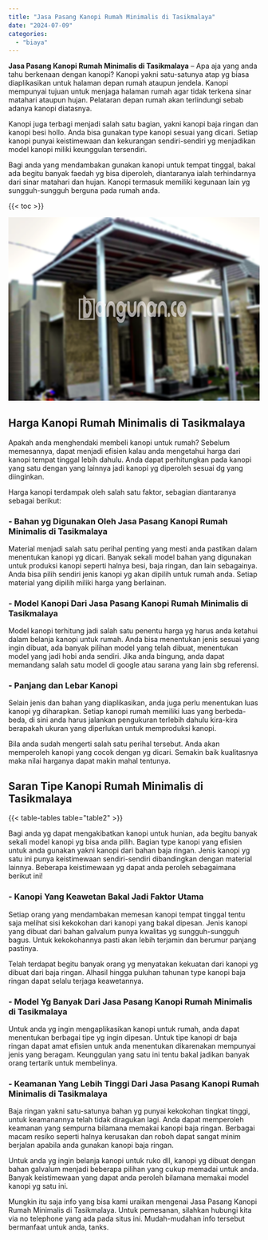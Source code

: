 ```yaml
---
title: "Jasa Pasang Kanopi Rumah Minimalis di Tasikmalaya"
date: "2024-07-09"
categories: 
  - "biaya"
---
```


**Jasa Pasang Kanopi Rumah Minimalis di Tasikmalaya** – Apa aja yang anda tahu berkenaan dengan kanopi? Kanopi yakni satu-satunya atap yg biasa diaplikasikan untuk halaman depan rumah ataupun jendela. Kanopi mempunyai tujuan untuk menjaga halaman rumah agar tidak terkena sinar matahari ataupun hujan. Pelataran depan rumah akan terlindungi sebab adanya kanopi diatasnya.

Kanopi juga terbagi menjadi salah satu bagian, yakni kanopi baja ringan dan kanopi besi hollo. Anda bisa gunakan type kanopi sesuai yang dicari. Setiap kanopi punyai keistimewaan dan kekurangan sendiri-sendiri yg menjadikan model kanopi miliki keunggulan tersendiri.

Bagi anda yang mendambakan gunakan kanopi untuk tempat tinggal, bakal ada begitu banyak faedah yg bisa diperoleh, diantaranya ialah terhindarnya dari sinar matahari dan hujan. Kanopi termasuk memiliki kegunaan lain yg sungguh-sungguh berguna pada rumah anda.

{{< toc >}}

![Jasa Pasang Kanopi Rumah Minimalis di Tasikmalaya](/images/harga-kanopi-minimalis-08.png)

## Harga Kanopi Rumah Minimalis di Tasikmalaya

Apakah anda menghendaki membeli kanopi untuk rumah? Sebelum memesannya, dapat menjadi efisien kalau anda mengetahui harga dari kanopi tempat tinggal lebih dahulu. Anda dapat perhitungkan pada kanopi yang satu dengan yang lainnya jadi kanopi yg diperoleh sesuai dg yang diinginkan.

Harga kanopi terdampak oleh salah satu faktor, sebagian diantaranya sebagai berikut:

### \- Bahan yg Digunakan Oleh Jasa Pasang Kanopi Rumah Minimalis di Tasikmalaya

Material menjadi salah satu perihal penting yang mesti anda pastikan dalam menentukan kanopi yg dicari. Banyak sekali model bahan yang digunakan untuk produksi kanopi seperti halnya besi, baja ringan, dan lain sebagainya. Anda bisa pilih sendiri jenis kanopi yg akan dipilih untuk rumah anda. Setiap material yang dipilih miliki harga yang berlainan.

### \- Model Kanopi Dari Jasa Pasang Kanopi Rumah Minimalis di Tasikmalaya

Model kanopi terhitung jadi salah satu penentu harga yg harus anda ketahui dalam belanja kanopi untuk rumah. Anda bisa menentukan jenis sesuai yang ingin dibuat, ada banyak pilihan model yang telah dibuat, menentukan model yang jadi hobi anda sendiri. Jika anda bingung, anda dapat memandang salah satu model di google atau sarana yang lain sbg referensi.

### \- Panjang dan Lebar Kanopi

Selain jenis dan bahan yang diaplikasikan, anda juga perlu menentukan luas kanopi yg diharapkan. Setiap kanopi rumah memiliki luas yang berbeda-beda, di sini anda harus jalankan pengukuran terlebih dahulu kira-kira berapakah ukuran yang diperlukan untuk memproduksi kanopi.

Bila anda sudah mengerti salah satu perihal tersebut. Anda akan memperoleh kanopi yang cocok dengan yg dicari. Semakin baik kualitasnya maka nilai harganya dapat makin mahal tentunya.

## Saran Tipe Kanopi Rumah Minimalis di Tasikmalaya

{{< table-tables table="table2" >}}

Bagi anda yg dapat mengakibatkan kanopi untuk hunian, ada begitu banyak sekali model kanopi yg bisa anda pilih. Bagian type kanopi yang efisien untuk anda gunakan yakni kanopi dari bahan baja ringan. Jenis kanopi yg satu ini punya keistimewaan sendiri-sendiri dibandingkan dengan material lainnya. Beberapa keistimewaan yg dapat anda peroleh sebagaimana berikut ini!

### \- Kanopi Yang Keawetan Bakal Jadi Faktor Utama

Setiap orang yang mendambakan memesan kanopi tempat tinggal tentu saja melihat sisi kekokohan dari kanopi yang bakal dipesan. Jenis kanopi yang dibuat dari bahan galvalum punya kwalitas yg sungguh-sungguh bagus. Untuk kekokohannya pasti akan lebih terjamin dan berumur panjang pastinya.

Telah terdapat begitu banyak orang yg menyatakan kekuatan dari kanopi yg dibuat dari baja ringan. Alhasil hingga puluhan tahunan type kanopi baja ringan dapat selalu terjaga keawetannya.

### \- Model Yg Banyak Dari Jasa Pasang Kanopi Rumah Minimalis di Tasikmalaya

Untuk anda yg ingin mengaplikasikan kanopi untuk rumah, anda dapat menentukan berbagai tipe yg ingin dipesan. Untuk tipe kanopi dr baja ringan dapat amat efisien untuk anda menentukan dikarenakan mempunyai jenis yang beragam. Keunggulan yang satu ini tentu bakal jadikan banyak orang tertarik untuk membelinya.

### \- Keamanan Yang Lebih Tinggi Dari Jasa Pasang Kanopi Rumah Minimalis di Tasikmalaya

Baja ringan yakni satu-satunya bahan yg punyai kekokohan tingkat tinggi, untuk keamanannya telah tidak diragukan lagi. Anda dapat memperoleh keamanan yang sempurna bilamana memakai kanopi baja ringan. Berbagai macam resiko seperti halnya kerusakan dan roboh dapat sangat minim berjalan apabila anda gunakan kanopi baja ringan.

Untuk anda yg ingin belanja kanopi untuk ruko dll, kanopi yg dibuat dengan bahan galvalum menjadi beberapa pilihan yang cukup memadai untuk anda. Banyak keistimewaan yang dapat anda peroleh bilamana memakai model kanopi yg satu ini.

Mungkin itu saja info yang bisa kami uraikan mengenai Jasa Pasang Kanopi Rumah Minimalis di Tasikmalaya. Untuk pemesanan, silahkan hubungi kita via no telephone yang ada pada situs ini. Mudah-mudahan info tersebut bermanfaat untuk anda, tanks.
